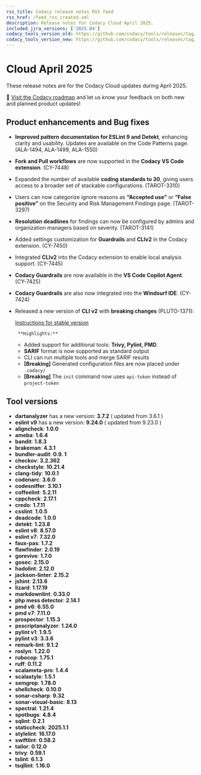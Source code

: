 ```yaml
---
rss_title: Codacy release notes RSS feed
rss_href: /feed_rss_created.xml
description: Release notes for Codacy Cloud April 2025.
included_jira_versions: ['2025.04']
codacy_tools_version_old: https://github.com/codacy/tools/releases/tag/8.0.101
codacy_tools_version_new: https://github.com/codacy/tools/releases/tag/8.2.11-fixdepsversioning.3.c3fc4b0
---
```


# Cloud April 2025

These release notes are for the Codacy Cloud updates during April 2025.

📢 [Visit the Codacy roadmap](https://roadmap.codacy.com) and <span class="skip-vale">let us know</span> your feedback on both new and planned product updates!

## Product enhancements and Bug fixes
- **Improved pattern documentation for ESLint 9 and Detekt**, enhancing clarity and usability. Updates are available on the Code Patterns page. (ALA-1494, ALA-1499, ALA-1550)
- **Fork and Pull workflows** are now supported in the **Codacy VS Code extension**. (CY-7448)
- Expanded the number of available **coding standards to 30**, giving users access to a broader set of stackable configurations. (TAROT-3310)
- Users can now categorize ignore reasons as **“Accepted use”** or **“False positive”** on the Security and Risk Management Findings page. (TAROT-3297)
- **Resolution deadlines** for findings can now be configured by admins and organization managers based on severity. (TAROT-3141)
- Added settings customization for **Guardrails** and **CLIv2** in the Codacy extension. (CY-7450)
- Integrated **CLIv2** into the Codacy extension to enable local analysis support. (CY-7445)
- **Codacy Guardrails** are now available in the **VS Code Copilot Agent**. (CY-7425)
- **Codacy Guardrails** are also now integrated into the **Windsurf IDE**. (CY-7424)
- Released a new version of **CLI v2** with **breaking changes** (PLUTO-1371): 
    
   [Instructions for stable version](https://github.com/codacy/codacy-cli-v2?tab=readme-ov-file#breaking-changes)
  
       **Highlights:**

    -   Added support for additional tools: **Trivy, Pylint, PMD**.
    -   **SARIF** format is now supported as standard output
    -   CLI can run multiple tools and merge SARIF results
    -   **\[Breaking]** Generated configuration files are now placed under `.codacy/`
    -   **\[Breaking]** The `init` command now uses `api-token` instead of `project-token`


## Tool versions

-  **dartanalyzer** has a new version: **3.7.2** ( updated from 3.6.1 )
-  **eslint v9** has a new version: **9.24.0** ( updated from 9.23.0 )
-  **aligncheck**: **1.0.0**
-  **ameba**: **1.6.4**
-  **bandit**: **1.8.3**
-  **brakeman**: **4.3.1**
-  **bundler-audit**: **0.9. 1**
-  **checkov**: **3.2.362**
-  **checkstyle**: **10.21.4**
-  **clang-tidy**: **10.0.1**
-  **codenarc**: **3.6.0**
-  **codesniffer**: **3.10.1**
-  **coffeelint**: **5.2.11**
-  **cppcheck**: **2.17.1**
-  **credo**: **1.7.11**
-  **csslint**: **1.0.5**
-  **deadcode**: **1.0.0**
-  **detekt**: **1.23.8**
-  **eslint v8**: **8.57.0**
-  **eslint v7**: **7.32.0**
-  **faux-pas**: **1.7.2**
-  **flawfinder**: **2.0.19**
-  **gorevive**: **1.7.0**
-  **gosec**: **2.15.0**
-  **hadolint**: **2.12.0**
-  **jackson-linter**: **2.15.2**
-  **jshint**: **2.13.6**
-  **lizard**: **1.17.19**
-  **markdownlint**: **0.33.0**
-  **php mess detector**: **2.14.1**
-  **pmd v6**: **6.55.0**
-  **pmd v7**: **7.11.0**
-  **prospector**: **1.15.3**
-  **psscriptanalyzer**: **1.24.0**
-  **pylint v1**: **1.9.5**
-  **pylint v3**: **3.3.6**
-  **remark-lint**: **9.1.2**
-  **roslyn**: **1.22.0**
-  **rubocop**: **1.75.1**
-  **ruff**: **0.11.2**
-  **scalameta-pro**: **1.4.4**
-  **scalastyle**: **1.5.1**
-  **semgrep**: **1.78.0**
-  **shellcheck**: **0.10.0**
-  **sonar-csharp**: **9.32**
-  **sonar-visual-basic**: **8.13**
-  **spectral**: **1.21.4**
-  **spotbugs**: **4.8.4**
-  **sqlint**: **0.2.1**
-  **staticcheck**: **2025.1.1**
-  **stylelint**: **16.17.0**
-  **swiftlint**: **0.58.2**
-  **tailor**: **0.12.0**
-  **trivy**: **0.59.1**
-  **tslint**: **6.1.3**
-  **tsqllint**: **1.16.0**